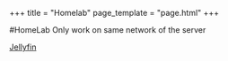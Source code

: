 +++
title = "Homelab"
page_template = "page.html"
+++

#HomeLab
Only work on same network of the server

[Jellyfin](192.168.1.111:8086)
